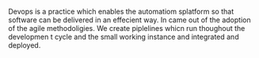Devops is a practice which enables the automatiom splatform so that software can be delivered in an effecient way. In came out of the adoption of the agile methodoligies.
We create piplelines whicn run thoughout the developmen t cycle and the small working instance and integrated and deployed.
